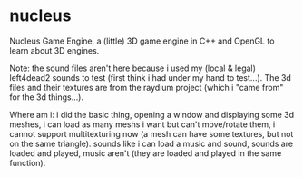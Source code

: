 nucleus
=======

Nucleus Game Engine, a (little) 3D game engine in C++ and OpenGL to learn about 3D engines.

Note: the sound files aren't here because i used my (local & legal) left4dead2 sounds to test (first think i had under my hand to test...).
The 3d files and their textures are from the raydium project (which i "came from" for the 3d things...).

Where am i: i did the basic thing, opening a window and displaying some 3d meshes, i can load as many meshs i want but can't move/rotate them, i cannot support multitexturing now (a mesh can have some textures, but not on the same triangle). sounds like i can load a music and sound, sounds are loaded and played, music aren't (they are loaded and played in the same function).
